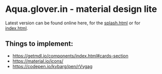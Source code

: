 

# Aqua.glover.in - material design lite

Latest version can be found online here, for the [splash.html](http://aqua.glover.in/aqua-mdl/splash.html) or for [index.html](http://aqua.glover.in/aqua-mdl/).

## Things to implement:
* https://getmdl.io/components/index.html#cards-section
* https://material.io/icons/
* https://codepen.io/kybarg/pen/rVvgag
